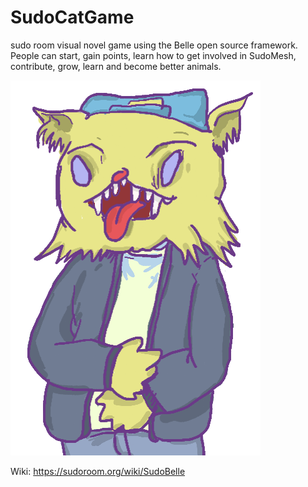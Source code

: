 # SudoCatGame

sudo room visual novel game using the Belle open source framework. People can start, gain points, learn how to get involved in SudoMesh, contribute, grow, learn and become better animals.

![SudoCat](https://raw.githubusercontent.com/sudoroom/SudoBelle-Game/master/SudoMesh/sudocat-normal.png)

Wiki: https://sudoroom.org/wiki/SudoBelle 
